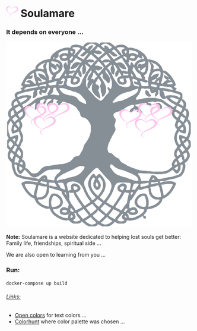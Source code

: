 ![](frontend/static/img/favicon_32.png) Soulamare
=========
### It depends on everyone ...

![](frontend/static/img/tree_500.png)

**Note:** 
Soulamare is a website dedicated to helping lost souls get better:
Family life, friendships, spiritual side ... 

We are also open to learning from you ... 
### Run:
```bash
docker-compose up build
```

###### [Links:]()
- [Open colors](https://yeun.github.io/open-color/) for text colors ...
- [Colorhunt](https://www.colorhunt.co/) where color palette was chosen ...
